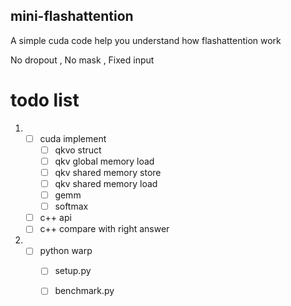 ## mini-flashattention
A simple cuda code help you understand how flashattention work

No dropout , No mask , Fixed input

# todo list
1. - [ ] cuda implement
     - [ ] qkvo struct
     - [ ] qkv global memory load
     - [ ] qkv shared memory store
     - [ ] qkv shared memory load
     - [ ] gemm
     - [ ] softmax 
   - [ ] c++ api
   - [ ] c++ compare with right answer
2. - [ ] python warp
     - [ ] setup.py
     - [ ] benchmark.py

